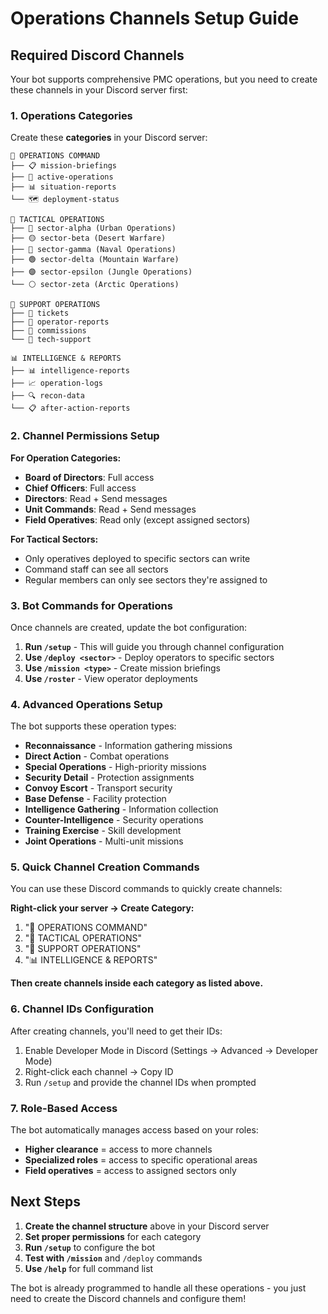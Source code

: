 # Operations Channels Setup Guide

## Required Discord Channels

Your bot supports comprehensive PMC operations, but you need to create these channels in your Discord server first:

### 1. Operations Categories
Create these **categories** in your Discord server:

```
🎯 OPERATIONS COMMAND
├── 📋 mission-briefings
├── 🎯 active-operations  
├── 📊 situation-reports
└── 🗺️ deployment-status

🔐 TACTICAL OPERATIONS
├── 🔴 sector-alpha (Urban Operations)
├── 🟡 sector-beta (Desert Warfare)
├── 🔵 sector-gamma (Naval Operations)
├── 🟢 sector-delta (Mountain Warfare)
├── 🟣 sector-epsilon (Jungle Operations)
└── ⚪ sector-zeta (Arctic Operations)

🎫 SUPPORT OPERATIONS
├── 🎫 tickets
├── 📝 operator-reports
├── 💼 commissions
└── 🔧 tech-support

📊 INTELLIGENCE & REPORTS
├── 📊 intelligence-reports
├── 📈 operation-logs
├── 🔍 recon-data
└── 📋 after-action-reports
```

### 2. Channel Permissions Setup

**For Operation Categories:**
- **Board of Directors**: Full access
- **Chief Officers**: Full access  
- **Directors**: Read + Send messages
- **Unit Commands**: Read + Send messages
- **Field Operatives**: Read only (except assigned sectors)

**For Tactical Sectors:**
- Only operatives deployed to specific sectors can write
- Command staff can see all sectors
- Regular members can only see sectors they're assigned to

### 3. Bot Commands for Operations

Once channels are created, update the bot configuration:

1. **Run `/setup`** - This will guide you through channel configuration
2. **Use `/deploy <sector>`** - Deploy operators to specific sectors
3. **Use `/mission <type>`** - Create mission briefings
4. **Use `/roster`** - View operator deployments

### 4. Advanced Operations Setup

The bot supports these operation types:
- **Reconnaissance** - Information gathering missions
- **Direct Action** - Combat operations
- **Special Operations** - High-priority missions
- **Security Detail** - Protection assignments
- **Convoy Escort** - Transport security
- **Base Defense** - Facility protection
- **Intelligence Gathering** - Information collection
- **Counter-Intelligence** - Security operations
- **Training Exercise** - Skill development
- **Joint Operations** - Multi-unit missions

### 5. Quick Channel Creation Commands

You can use these Discord commands to quickly create channels:

**Right-click your server → Create Category:**
1. "🎯 OPERATIONS COMMAND"
2. "🔐 TACTICAL OPERATIONS"  
3. "🎫 SUPPORT OPERATIONS"
4. "📊 INTELLIGENCE & REPORTS"

**Then create channels inside each category as listed above.**

### 6. Channel IDs Configuration

After creating channels, you'll need to get their IDs:
1. Enable Developer Mode in Discord (Settings → Advanced → Developer Mode)
2. Right-click each channel → Copy ID
3. Run `/setup` and provide the channel IDs when prompted

### 7. Role-Based Access

The bot automatically manages access based on your roles:
- **Higher clearance** = access to more channels
- **Specialized roles** = access to specific operational areas
- **Field operatives** = access to assigned sectors only

## Next Steps

1. **Create the channel structure** above in your Discord server
2. **Set proper permissions** for each category
3. **Run `/setup`** to configure the bot
4. **Test with `/mission`** and `/deploy` commands
5. **Use `/help`** for full command list

The bot is already programmed to handle all these operations - you just need to create the Discord channels and configure them!